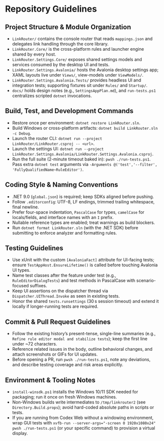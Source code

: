 # Repository Guidelines

## Project Structure & Module Organization
- `LinkRouter/` contains the console router that reads `mappings.json` and delegates link handling through the core library.
- `LinkRouter.Core/` is the cross-platform rules and launcher engine shared by every host.
- `LinkRouter.Settings.Core/` exposes shared settings models and services consumed by the desktop UI and tests.
- `LinkRouter.Settings.Avalonia/` hosts the Avalonia desktop settings app; XAML layouts live under `Views/`, view-models under `ViewModels/`.
- `LinkRouter.Settings.Avalonia.Tests/` provides headless UI and integration tests; supporting fixtures sit under `Rules/` and `Startup/`.
- `docs/` holds design notes (e.g., `SettingsAppPlan.md`), and `run-tests.ps1` centralizes scripted `dotnet` invocations.

## Build, Test, and Development Commands
- Restore once per environment: `dotnet restore LinkRouter.sln`.
- Build Windows or cross-platform artifacts: `dotnet build LinkRouter.sln -c Debug`.
- Launch the router CLI: `dotnet run --project LinkRouter/LinkRouter.csproj -- <url>`.
- Launch the settings UI: `dotnet run --project LinkRouter.Settings.Avalonia/LinkRouter.Settings.Avalonia.csproj`.
- Run the full suite (2-minute timeout baked in): `pwsh ./run-tests.ps1`. Pass extra `dotnet test` arguments via `-Arguments @('test','--filter', 'FullyQualifiedName~RuleEditor')`.

## Coding Style & Naming Conventions
- .NET 9.0 (`global.json`) is required; keep SDKs aligned before pushing.
- Follow `.editorconfig`: UTF-8, LF endings, trimmed trailing whitespace, final newline.
- Prefer four-space indentation, `PascalCase` for types, `camelCase` for locals/fields, and interface names with an `I` prefix.
- Nullable reference types are enabled; treat warnings as build blockers.
- Run `dotnet format LinkRouter.sln` (with the .NET SDK) before submitting to enforce analyzer and formatting rules.

## Testing Guidelines
- Use xUnit with the custom `[AvaloniaFact]` attribute for UI-facing tests; ensure `TestAppHost.EnsureLifetime()` is called before touching Avalonia UI types.
- Name test classes after the feature under test (e.g., `RuleEditorDialogTests`) and test methods in PascalCase with scenario-focused suffixes.
- Keep UI assertions on the dispatcher thread via `Dispatcher.UIThread.Invoke` as seen in existing tests.
- Honor the shared `tests.runsettings` (30 s session timeout) and extend it locally if longer-running tests are required.

## Commit & Pull Request Guidelines
- Follow the existing history’s present-tense, single-line summaries (e.g., `Refine rule editor modal and stabilize tests`); keep the first line under ~72 characters.
- Reference related issues in the body, outline behavioral changes, and attach screenshots or GIFs for UI updates.
- Before opening a PR, run `pwsh ./run-tests.ps1`, note any deviations, and describe testing coverage and risk areas explicitly.

## Environment & Tooling Notes
- `install-winsdk.ps1` installs the Windows 10/11 SDK needed for packaging; run it once on fresh Windows machines.
- Non-Windows builds write intermediates to `/tmp/linkrouter2` (see `Directory.Build.props`); avoid hard-coded absolute paths in scripts or tests.
- If you are running from Codex Web without a windowing environment, wrap GUI tests with `xvfb-run --server-args="-screen 0 1920x1080x24" pwsh ./run-tests.ps1` (or your specific command) to provision a virtual display.
